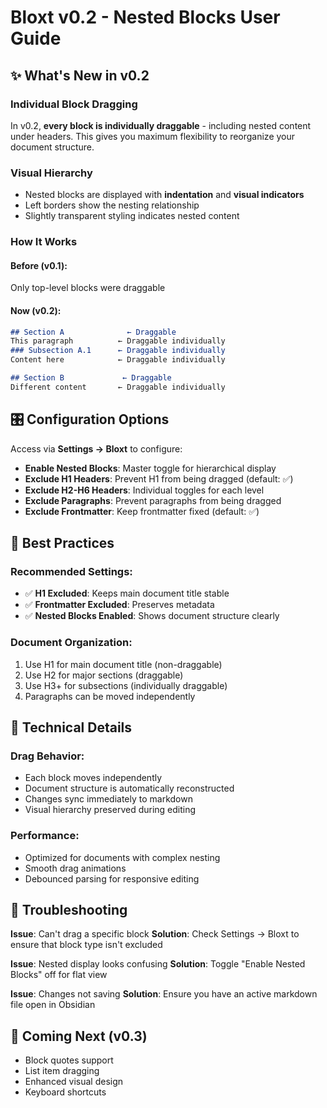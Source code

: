 # Bloxt v0.2 - Nested Blocks User Guide

## ✨ What's New in v0.2

### Individual Block Dragging
In v0.2, **every block is individually draggable** - including nested content under headers. This gives you maximum flexibility to reorganize your document structure.

### Visual Hierarchy
- Nested blocks are displayed with **indentation** and **visual indicators**
- Left borders show the nesting relationship
- Slightly transparent styling indicates nested content

### How It Works

#### Before (v0.1): 
Only top-level blocks were draggable

#### Now (v0.2):
```markdown
## Section A              ← Draggable
This paragraph          ← Draggable individually
### Subsection A.1      ← Draggable individually  
Content here            ← Draggable individually

## Section B             ← Draggable
Different content       ← Draggable individually
```

## 🎛️ Configuration Options

Access via **Settings → Bloxt** to configure:

- **Enable Nested Blocks**: Master toggle for hierarchical display
- **Exclude H1 Headers**: Prevent H1 from being dragged (default: ✅)
- **Exclude H2-H6 Headers**: Individual toggles for each level
- **Exclude Paragraphs**: Prevent paragraphs from being dragged
- **Exclude Frontmatter**: Keep frontmatter fixed (default: ✅)

## 📝 Best Practices

### Recommended Settings:
- ✅ **H1 Excluded**: Keeps main document title stable
- ✅ **Frontmatter Excluded**: Preserves metadata
- ✅ **Nested Blocks Enabled**: Shows document structure clearly

### Document Organization:
1. Use H1 for main document title (non-draggable)
2. Use H2 for major sections (draggable)
3. Use H3+ for subsections (individually draggable)
4. Paragraphs can be moved independently

## 🔧 Technical Details

### Drag Behavior:
- Each block moves independently
- Document structure is automatically reconstructed
- Changes sync immediately to markdown
- Visual hierarchy preserved during editing

### Performance:
- Optimized for documents with complex nesting
- Smooth drag animations
- Debounced parsing for responsive editing

## 🐛 Troubleshooting

**Issue**: Can't drag a specific block
**Solution**: Check Settings → Bloxt to ensure that block type isn't excluded

**Issue**: Nested display looks confusing
**Solution**: Toggle "Enable Nested Blocks" off for flat view

**Issue**: Changes not saving
**Solution**: Ensure you have an active markdown file open in Obsidian

## 🚀 Coming Next (v0.3)

- Block quotes support
- List item dragging
- Enhanced visual design
- Keyboard shortcuts
